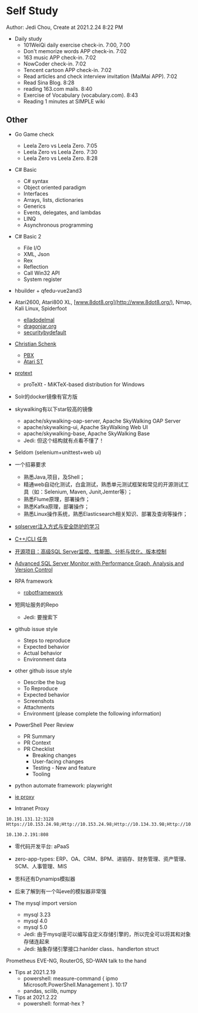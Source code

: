 # Self Study

Author: Jedi Chou, Create at 2021.2.24 8:22 PM

* Daily study
  * 101WeiQi daily exercise check-in. 7:00, 7:00
  * Don't memorize words APP check-in. 7:02
  * 163 music APP check-in. 7:02
  * NowCoder check-in. 7:02
  * Tencent cartoon APP check-in. 7:02
  * Read articles and check interview invitation (MaiMai APP). 7:02
  * Read Sina Blog. 8:28
  * reading 163.com mails. 8:40
  * Exercise of Vocabulary (vocabulary.com). 8:43
  * Reading 1 minutes at SIMPLE wiki

## Other

* Go Game check
  * Leela Zero vs Leela Zero. 7:05
  * Leela Zero vs Leela Zero. 7:30
  * Leela Zero vs Leela Zero. 8:28

* C# Basic
  * C# syntax
  * Object oriented paradigm
  * Interfaces
  * Arrays, lists, dictionaries
  * Generics
  * Events, delegates, and lambdas
  * LINQ
  * Asynchronous programming

* C# Basic 2
  * File I/O
  * XML, Json
  * Rex
  * Reflection
  * Call Win32 API
  * System register

* hbuilder + qfedu-vue2and3
* Atari2600, Atari800 XL, [www.8dot8.org](http://www.8dot8.org/), Nmap, Kali Linux, Spiderfoot
  * [elladodelmal](http://www.elladodelmal.com/)
  * [dragonjar.org](http://www.dragonjar.org/)
  * [securitybydefault](http://www.securitybydefault.com/)
* [Christian Schenk](https://www.tug.org/interviews/schenk.html)
  * [PBX](https://baike.baidu.com/item/PBX/3737223)
  * [Atari ST](https://en.wikipedia.org/wiki/Atari_ST)
* [protext](https://www.tug.org/protext/)
  * proTeXt - MiKTeX-based distribution for Windows

* Solr的docker镜像有官方版
* skywalking有以下star较高的镜像
  * apache/skywalking-oap-server, Apache SkyWalking OAP Server
  * apache/skywalking-ui, Apache SkyWalking Web UI
  * apache/skywalking-base, Apache SkyWalking Base
  * Jedi: 但这个结构就有点看不懂了！
* Seldom (selenium+unittest+web ui)

* 一个招募要求
  * 熟悉Java,项目，及Shell；
  * 精通web自动化测试，白盒测试，熟悉单元测试框架和常见的开源测试工具（如：Selenium, Maven, Junit,Jemter等）；
  * 熟悉Flume原理，部署操作；
  * 熟悉Kafka原理，部署操作；
  * 熟悉Linux操作系统，熟悉Elasticsearch相关知识、部署及查询等操作；

* [sqlserver注入方式与安全防护的学习](https://www.cnblogs.com/chillsrc/archive/2008/12/10/1346054.html)
* [C++/CLI 任务](https://docs.microsoft.com/zh-cn/cpp/dotnet/cpp-cli-tasks?view=msvc-160)
* [开源项目：高级SQL Server监控、性能图、分析与优化、版本控制](https://www.cnblogs.com/unruledboy/archive/2011/12/05/SQLMon2.html)
* [Advanced SQL Server Monitor with Performance Graph, Analysis and Version Control](https://www.codeproject.com/Articles/293658/Advanced-SQL-Server-Monitor-with-Performance-Graph)

* RPA framework
  * [robotframework](https://github.com/robotframework/robotframework)

* 短网址服务的Repo
  * Jedi: 要搜索下

* github issue style
  * Steps to reproduce
  * Expected behavior
  * Actual behavior
  * Environment data

* other github issue style
  * Describe the bug
  * To Reproduce
  * Expected behavior
  * Screenshots
  * Attachments
  * Environment (please complete the following information)

* PowerShell Peer Review
  * PR Summary
  * PR Context
  * PR Checklist
    * Breaking changes
    * User-facing changes
    * Testing - New and feature
    * Tooling

* python automate framework: playwright

* [ie proxy](Https://10.153.24.98;Http://10.153.24.98;Http://10.134.33.98;Http://10.98.29.190;Https://Ca.Foxconn.Com;Http://Ca.Foxconn.Com;Http://esign.efoxconn.com;Http://ks.esign.efoxconn.com;Http://evouchers.efoxconn.com;Http://emvouchers.efoxconn.com;10.*;10.*;*.efoxconn.com;*.foxconn.com;*.moko.cc;*.163.com;*.mm131.com;*.mmjpg.com;*.jd.com;*.github.com;github.com;pan.baidu.com;https://ssl.mail.163.com;*.weibo.com;developer.aliyun.com;*.bilibili.com;*.adobe.com;*.elastic.co;*.sina.com.cn;transfer.efoxconn.com;*.qq.com;*.cnblogs.com;*.youdao.com;*.blogspot.com;*.youdao.com;*.yinxiang.com;*.youku.com;*.iteye.com;*.layui.com;*.amazeui.org;*.golang.org;www.0daydown.com;*.minmaxtec.com)

* Intranet Proxy

```text
10.191.131.12:3128
Https://10.153.24.98;Http://10.153.24.98;Http://10.134.33.98;Http://10.98.29.190;Https://Ca.Foxconn.Com;Http://Ca.Foxconn.Com;Http://esign.efoxconn.com;Http://ks.esign.efoxconn.com;Http://evouchers.efoxconn.com;Http://emvouchers.efoxconn.com

10.130.2.191:808
```

* 零代码开发平台: aPaaS
* zero-app-types: ERP、OA、CRM、BPM、进销存、财务管理、资产管理、SCM、人事管理、MIS
* 思科还有Dynamips模拟器
* 后来了解到有一个叫eve的模拟器非常强

* The mysql import version
  * mysql 3.23
  * mysql 4.0
  * mysql 5.0
  * Jedi: 由于mysql是可以编写自定义存储引擎的，所以完全可以将其和对象存储连起来
  * Jedi: 抽象存储引擎接口:hanlder class、handlerton struct

Prometheus
EVE-NG, RouterOS, SD-WAN
talk to the hand

* Tips at 2021.2.19
  * powershell: measure-command { ipmo Microsoft.PowerShell.Management }. 10:17
  * pandas, scilib, numpy
* Tips at 2021.2.22
  * powershell: format-hex ?
